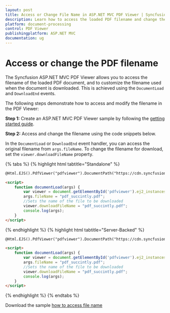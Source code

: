 ```yaml
---
layout: post
title: Access or Change File Name in ASP.NET MVC PDF Viewer | Syncfusion
description: Learn how to access the loaded PDF filename and change the download filename using the events in the Syncfusion ASP.NET MVC PDF Viewer.
platform: document-processing
control: PDF Viewer
publishingplatform: ASP.NET MVC
documentation: ug
---
```


# Access or change the PDF filename

The Syncfusion ASP.NET MVC PDF Viewer allows you to access the filename of the loaded PDF document, and to customize the filename used when the document is downloaded. This is achieved using the `DocumentLoad` and `DownloadEnd` events.

The following steps demonstrate how to access and modify the filename in the PDF Viewer:

**Step 1:** Create an ASP.NET MVC PDF Viewer sample by following the [getting started guide](https://help.syncfusion.com/document-processing/pdf/pdf-viewer/asp-net-mvc/getting-started).

**Step 2:** Access and change the filename using the code snippets below.

In the `DocumentLoad` or `DownloadEnd` event handler, you can access the original filename from `args.fileName`. To change the filename for download, set the `viewer.downloadFileName` property.

{% tabs %}
{% highlight html tabtitle="Standalone" %}

```html
@Html.EJS().PdfViewer("pdfviewer").DocumentPath("https://cdn.syncfusion.com/content/pdf/hive-succinctly.pdf").DocumentLoad("documentLoad").DownloadEnd("documentLoad").Render()

<script>
    function documentLoad(args) {
        var viewer = document.getElementById('pdfviewer').ej2_instances[0];
        args.fileName = "pdf_succintly.pdf";
        //Sets the name of the file to be downloaded
        viewer.downloadFileName = "pdf_succintly.pdf";
        console.log(args);
    }
</script>

```
{% endhighlight %}
{% highlight html tabtitle="Server-Backed" %}

```html
@Html.EJS().PdfViewer("pdfviewer").DocumentPath("https://cdn.syncfusion.com/content/pdf/hive-succinctly.pdf").ServiceUrl(VirtualPathUtility.ToAbsolute("~/PdfViewer/")).DocumentLoad("documentLoad").DownloadEnd("documentLoad").Render()

<script>
    function documentLoad(args) {
        var viewer = document.getElementById('pdfviewer').ej2_instances[0];
        args.fileName = "pdf_succintly.pdf";
        //Sets the name of the file to be downloaded
        viewer.downloadFileName = "pdf_succintly.pdf";
        console.log(args);
    }
</script>
```
{% endhighlight %}
{% endtabs %}

Download the sample [how to access file name](https://www.syncfusion.com/downloads/support/directtrac/general/ze/MVC_SAMPLE-609765609)
